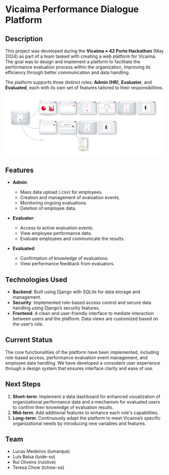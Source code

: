# Vicaima Performance Dialogue Platform

## Description
This project was developed during the **Vicaima × 42 Porto Hackathon** (May 2024) as part of a team tasked with creating a web platform for Vicaima. The goal was to design and implement a platform to facilitate the performance evaluation process within the organization, improving its efficiency through better communication and data handling.

The platform supports three distinct roles: **Admin (HR)**, **Evaluator**, and **Evaluated**, each with its own set of features tailored to their responsibilities.

![User Flow](https://github.com/Rui-Pedro-Pires/Vicaima-Hackathon/blob/main/img/2024-vicaima-user-flow.jpg)

## Features
- **Admin**:
  - Mass data upload (.csv) for employees.
  - Creation and management of evaluation events.
  - Monitoring ongoing evaluations.
  - Deletion of employee data.

- **Evaluator**:
  - Access to active evaluation events.
  - View employee performance data.
  - Evaluate employees and communicate the results.

- **Evaluated**:
  - Confirmation of knowledge of evaluations.
  - View performance feedback from evaluators.

## Technologies Used
- **Backend**: Built using Django with SQLite for data storage and management.
- **Security**: Implemented role-based access control and secure data handling using Django’s security features.
- **Frontend**: A clean and user-friendly interface to mediate interaction between users and the platform. Data views are customized based on the user’s role.
  
## Current Status
The core functionalities of the platform have been implemented, including role-based access, performance evaluation event management, and employee data handling. We have developed a consistent user experience through a design system that ensures interface clarity and ease of use.

## Next Steps
1. **Short-term**: Implement a data dashboard for enhanced visualization of organizational performance data and a mechanism for evaluated users to confirm their knowledge of evaluation results.
2. **Mid-term**: Add additional features to enhance each role's capabilities.
3. **Long-term**: Continuously adapt the platform to meet Vicaima’s specific organizational needs by introducing new variables and features.

## Team
- Lucas Medeiros (lumarque)
- Luís Balsa (luide-so)
- Rui Oliveira (ruiolive)
- Teresa Chow (tchow-so)
